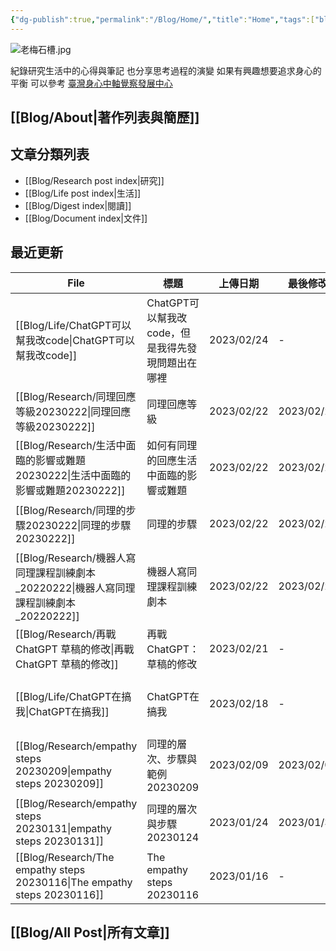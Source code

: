 ```yaml
---
{"dg-publish":true,"permalink":"/Blog/Home/","title":"Home","tags":["blog","gardenEntry","gardenEntry","gardenEntry","gardenEntry"]}
---
```



![老梅石槽.jpg](/img/user/Blog/images/%E8%80%81%E6%A2%85%E7%9F%B3%E6%A7%BD.jpg)

紀錄研究生活中的心得與筆記
也分享思考過程的演變
如果有興趣想要追求身心的平衡
可以參考 [臺灣身心中軸覺察發展中心](https://bmaa.tw)


## [[Blog/About\|著作列表與簡歷]]

## 文章分類列表

- [[Blog/Research post index\|研究]]
- [[Blog/Life post index\|生活]]
- [[Blog/Digest index\|閱讀]]
- [[Blog/Document index\|文件]]

## 最近更新


<div class="transclusion internal-embed is-loaded"><div class="markdown-embed">





| File                                                                        | 標題                             | 上傳日期       | 最後修改       | 類別                                                   |
| --------------------------------------------------------------------------- | ------------------------------ | ---------- | ---------- | ---------------------------------------------------- |
| [[Blog/Life/ChatGPT可以幫我改code\|ChatGPT可以幫我改code]]                         | ChatGPT可以幫我改code，但是我得先發現問題出在哪裡 | 2023/02/24 | \-         | <ul><li>blog</li><li>life</li></ul>                  |
| [[Blog/Research/同理回應等級20230222\|同理回應等級20230222]]                         | 同理回應等級                         | 2023/02/22 | 2023/02/24 | <ul><li>blog</li><li>reseaerch</li></ul>             |
| [[Blog/Research/生活中面臨的影響或難題20230222\|生活中面臨的影響或難題20230222]]               | 如何有同理的回應生活中面臨的影響或難題            | 2023/02/22 | 2023/02/23 | <ul><li>blog</li><li>note</li><li>research</li></ul> |
| [[Blog/Research/同理的步驟20230222\|同理的步驟20230222]]                           | 同理的步驟                          | 2023/02/22 | 2023/02/24 | <ul><li>blog</li><li>research</li></ul>              |
| [[Blog/Research/機器人寫同理課程訓練劇本_20220222\|機器人寫同理課程訓練劇本_20220222]]           | 機器人寫同理課程訓練劇本                   | 2023/02/22 | 2023/02/22 | <ul><li>blog</li><li>research</li></ul>              |
| [[Blog/Research/再戰ChatGPT 草稿的修改\|再戰ChatGPT 草稿的修改]]                       | 再戰ChatGPT：草稿的修改                | 2023/02/21 | \-         | <ul><li>blog</li><li>research</li></ul>              |
| [[Blog/Life/ChatGPT在搞我\|ChatGPT在搞我]]                                     | ChatGPT在搞我                     | 2023/02/18 | \-         | <ul><li>blog</li><li>research</li><li>life</li></ul> |
| [[Blog/Research/empathy steps 20230209\|empathy steps 20230209]]         | 同理的層次、步驟與範例 20230209           | 2023/02/09 | 2023/02/09 | <ul><li>blog</li><li>research</li></ul>              |
| [[Blog/Research/empathy steps 20230131\|empathy steps 20230131]]         | 同理的層次與步驟 20230124              | 2023/01/24 | 2023/01/31 | blog                                                 |
| [[Blog/Research/The empathy steps 20230116\|The empathy steps 20230116]] | The empathy steps 20230116     | 2023/01/16 | \-         | blog                                                 |


</div></div>


## [[Blog/All Post\|所有文章]]



